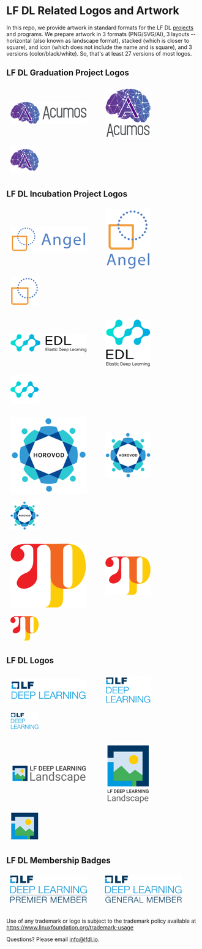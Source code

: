 # LF DL Related Logos and Artwork 
In this repo, we provide artwork in standard formats for the LF DL [projects](https://deeplearningfoundation.org/projects/) and programs. We prepare artwork in 3 formats (PNG/SVG/AI), 3 layouts -- horizontal (also known as landscape format), stacked (which is closer to square), and icon (which does not include the name and is square), and 3 versions (color/black/white). So, that's at least 27 versions of most logos. 


## LF DL Graduation Project Logos
<img src="/acumos/horizontal/color/acumosAI-horizontal-color.png"  width="200" style="display:inline;vertical-align:middle;padding:2%">      &nbsp;  &nbsp;  &nbsp; <img src="/acumos/stacked/color/acumosAI-stacked-color.png" width="120" style="display:inline;vertical-align:middle;padding:2%">&nbsp;  &nbsp;  &nbsp; <img src="/acumos/icon/color/acumosAI-icon-color.png" width="75" style="display:inline;vertical-align:middle;padding:2%">

## LF DL Incubation Project Logos
<img src="/angel/horizontal/color/angelML-horizontal-color.png"  width="200" style="display:inline;vertical-align:middle;padding:2%">      &nbsp;  &nbsp;  &nbsp; <img src="/angel/stacked/color/angelML-stacked-color.png" width="120" style="display:inline;vertical-align:middle;padding:2%">&nbsp;  &nbsp;  &nbsp; <img src="/angel/icon/color/angelML-icon-color.png" width="75" style="display:inline;vertical-align:middle;padding:2%">

<img src="/edl/horizontal/color/edl-horizontal-color.png"  width="200" style="display:inline;vertical-align:middle;padding:2%">      &nbsp;  &nbsp;  &nbsp; <img src="/edl/stacked/color/edl-stacked-color.png" width="120" style="display:inline;vertical-align:middle;padding:2%">&nbsp;  &nbsp;  &nbsp; <img src="/edl/icon/color/edl-icon-color.png" width="75" style="display:inline;vertical-align:middle;padding:2%">

<img src="/horovod/horizontal/color/horovod-horizontal-color.png"  width="200" style="display:inline;vertical-align:middle;padding:2%">      &nbsp;  &nbsp;  &nbsp; <img src="/horovod/stacked/color/horovod-stacked-color.png" width="120" style="display:inline;vertical-align:middle;padding:2%">&nbsp;  &nbsp;  &nbsp; <img src="/horovod/icon/color/horovod-icon-color.png" width="75" style="display:inline;vertical-align:middle;padding:2%">

<img src="/pyro/horizontal/color/pyro-horizontal-color.png"  width="200" style="display:inline;vertical-align:middle;padding:2%">      &nbsp;  &nbsp;  &nbsp; <img src="/pyro/stacked/color/pyro-stacked-color.png" width="120" style="display:inline;vertical-align:middle;padding:2%">&nbsp;  &nbsp;  &nbsp; <img src="/pyro/icon/color/pyro-icon-color.png" width="75" style="display:inline;vertical-align:middle;padding:2%">

## LF DL Logos

<img src="/lfdl/horizontal/color/lfdl-horizontal-color.png"  width="200" style="display:inline;vertical-align:middle;padding:2%">      &nbsp;  &nbsp;  &nbsp; <img src="/lfdl/stacked/color/lfdl-stacked-color.png" width="120" style="display:inline;vertical-align:middle;padding:2%">&nbsp;  &nbsp;  &nbsp; <img src="/lfdl/icon/color/lfdl-icon-color.png" width="75" style="display:inline;vertical-align:middle;padding:2%">

<img src="/lfdl-landscape/horizontal/color/lfdl-landscape-horizontal-color.png"  width="200" style="display:inline;vertical-align:middle;padding:2%">      &nbsp;  &nbsp;  &nbsp; <img src="/lfdl-landscape/stacked/color/lfdl-landscape-stacked-color.png" width="120" style="display:inline;vertical-align:middle;padding:2%">&nbsp;  &nbsp;  &nbsp; <img src="/lfdl-landscape/icon/color/lfdl-landscape-icon-color.png" width="75" style="display:inline;vertical-align:middle;padding:2%">

## LF DL Membership Badges

<img src="/lfdl-membership-badge/premier/color/lfdl_mem_premier.png"  width="200" style="display:inline;vertical-align:middle;padding:2%"> &nbsp;  &nbsp;  &nbsp; <img src="/lfdl-membership-badge/general/color/lfdl_mem_general.png"  width="200" style="display:inline;vertical-align:middle;padding:2%">      

## 
Use of any trademark or logo is subject to the trademark policy available at https://www.linuxfoundation.org/trademark-usage

Questions? Please email info@lfdl.io.
